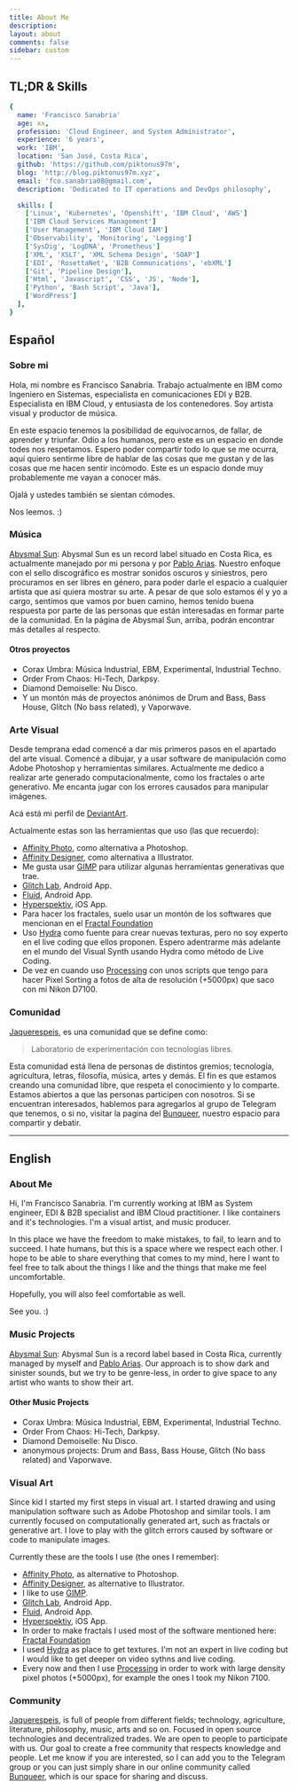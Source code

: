 ```yaml
---
title: About Me
description:
layout: about
comments: false
sidebar: custom
---
```

## TL;DR & Skills

```YAML
{
  name: 'Francisco Sanabria'
  age: xx,
  profession: 'Cloud Engineer, and System Administrator',
  experience: '6 years',
  work: 'IBM',
  location: 'San José, Costa Rica',
  github: 'https://github.com/piktonus97m',
  blog: 'http://blog.piktonus97m.xyz',
  email: 'fco.sanabria08@gmail.com',
  description: 'Dedicated to IT operations and DevOps philosophy',

  skills: [
    ['Linux', 'Kubernetes', 'Openshift', 'IBM Cloud', 'AWS']
    ['IBM Cloud Services Management']
    ['User Management', 'IBM Cloud IAM']
    ['Observability', 'Monitoring', 'Logging']
    ['SysDig', 'LogDNA', 'Prometheus']
    ['XML', 'XSLT', 'XML Schema Design', 'SOAP']
    ['EDI', 'RosettaNet', 'B2B Communications', 'ebXML']
    ['Git', 'Pipeline Design'],
    ['Html', 'Javascript', 'CSS', 'JS', 'Node'],
    ['Python', 'Bash Script', 'Java'],
    ['WordPress']
  ],
}
```

## Español

### Sobre mi

Hola, mi nombre es Francisco Sanabria. Trabajo actualmente en IBM como Ingeniero en Sistemas, especialista en comunicaciones EDI y B2B. Especialista en IBM Cloud, y entusiasta de los contenedores. Soy artista visual y productor de música.

En este espacio tenemos la posibilidad de equivocarnos, de fallar, de aprender y triunfar. Odio a los humanos, pero este es un espacio en donde todes nos respetamos. Espero poder compartir todo lo que se me ocurra, aquí quiero sentirme libre de hablar de las cosas que me gustan y de las cosas que me hacen sentir incómodo. Este es un espacio donde muy probablemente me vayan a conocer más.  

Ojalá y ustedes también se sientan cómodes.

Nos leemos. :)

### Música

[Abysmal Sun](https://abysmalsun.com): Abysmal Sun es un record label situado en Costa Rica, es actualmente manejado por mi persona y por [Pablo Arias](https://www.instagram.com/pabloarias._/). Nuestro enfoque con el sello discográfico es mostrar sonidos oscuros y siniestros, pero procuramos en ser libres en género, para poder darle el espacio a cualquier artista que así quiera mostrar su arte. A pesar de que solo estamos él y yo a cargo, sentimos que vamos por buen camino, hemos tenido buena respuesta por parte de las personas que están interesadas en formar parte de la comunidad. En la página de Abysmal Sun, arriba, podrán encontrar más detalles al respecto.

#### Otros proyectos

- Corax Umbra: Música Industrial, EBM, Experimental, Industrial Techno.
- Order From Chaos: Hi-Tech, Darkpsy.
- Diamond Demoiselle: Nu Disco.
- Y un montón más de proyectos anónimos de Drum and Bass, Bass House, Glitch (No bass related), y Vaporwave.

### Arte Visual

Desde temprana edad comencé a dar mis primeros pasos en el apartado del arte visual. Comencé a dibujar, y a usar software de manipulación como Adobe Photoshop y herramientas similares. Actualmente me dedico a realizar arte generado computacionalmente, como los fractales o arte generativo. Me encanta jugar con los errores causados para manipular imágenes.

Acá está mi perfil de [DeviantArt](https://www.deviantart.com/piktonus97m).

Actualmente estas son las herramientas que uso (las que recuerdo):

- [Affinity Photo](https://affinity.serif.com/), como alternativa a Photoshop.
- [Affinity Designer](https://affinity.serif.com/), como alternativa a Illustrator.
- Me gusta usar [GIMP](http://www.gimp.org) para utilizar algunas herramientas generativas que trae.
- [Glitch Lab](https://play.google.com/store/apps/details?id=com.ilixa.glitch&hl=es_CR&gl=US), Android App.
- [Fluid](https://play.google.com/store/apps/details?id=games.paveldogreat.fluidsimfree&hl=es_CR&gl=US), Android App.
- [Hyperspektiv](https://www.hyperspektiv.com/), iOS App.
- Para hacer los fractales, suelo usar un montón de los softwares que mencionan en el [Fractal Foundation](http://fractalfoundation.org/resources/fractal-software/)
- Uso [Hydra](https://github.com/ojack/hydra) como fuente para crear nuevas texturas, pero no soy experto en el live coding que ellos proponen. Espero adentrarme más adelante en el mundo del Visual Synth usando Hydra como método de Live Coding.
- De vez en cuando uso [Processing](https://processing.org/) con unos scripts que tengo para hacer Pixel Sorting a fotos de alta de resolución (+5000px) que saco con mi Nikon D7100.

### Comunidad

[Jaquerespeis](https://bunqueer.jaquerespeis.org/), es una comunidad que se define como:

> Laboratorio de experimentación con tecnologías libres.

Esta comunidad está llena de personas de distintos gremios; tecnología, agricultura, letras, filosofía, música, artes y demás. El fin es que estamos creando una comunidad libre, que respeta el conocimiento y lo comparte. Estamos abiertos a que las personas participen con nosotros. Si se encuentran interesados, hablemos para agregarlos al grupo de Telegram que tenemos, o si no, visitar la pagina del [Bunqueer](https://bunqueer.jaquerespeis.org/), nuestro espacio para compartir y debatir.

---

## English

### About Me

Hi, I'm Francisco Sanabria. I'm currently working at IBM as System engineer, EDI & B2B specialist and IBM Cloud practitioner. I like containers and it's technologies. I'm a visual artist, and music producer.

In this place we have the freedom to make mistakes, to fail, to learn and to succeed. I hate humans, but this is a space where we respect each other. I hope to be able to share everything that comes to my mind, here I want to feel free to talk about the things I like and the things that make me feel uncomfortable.

Hopefully, you will also feel comfortable as well.

See you. :)

### Music Projects

[Abysmal Sun](https://abysmalsun.com): Abysmal Sun is a record label based in Costa Rica, currently managed by myself and [Pablo Arias](https://www.instagram.com/pabloarias._/). Our approach is to show dark and sinister sounds, but we try to be genre-less, in order to give space to any artist who wants to show their art.

#### Other Music Projects

- Corax Umbra: Música Industrial, EBM, Experimental, Industrial Techno.
- Order From Chaos: Hi-Tech, Darkpsy.
- Diamond Demoiselle: Nu Disco.
- anonymous projects:  Drum and Bass, Bass House, Glitch (No bass related) and Vaporwave.

### Visual Art

Since kid I started my first steps in visual art. I started drawing and using manipulation software such as Adobe Photoshop and similar tools. I am currently focused on computationally generated art, such as fractals or generative art. I love to play with the glitch errors caused by software or code to manipulate images.

Currently these are the tools I use (the ones I remember):

- [Affinity Photo](https://affinity.serif.com/), as alternative to Photoshop.
- [Affinity Designer](https://affinity.serif.com/), as alternative to Illustrator.
- I like to use [GIMP](http://www.gimp.org).
- [Glitch Lab](https://play.google.com/store/apps/details?id=com.ilixa.glitch&hl=es_CR&gl=US), Android App.
- [Fluid](https://play.google.com/store/apps/details?id=games.paveldogreat.fluidsimfree&hl=es_CR&gl=US), Android App.
- [Hyperspektiv](https://www.hyperspektiv.com/), iOS App.
- In order to make fractals I used most of the software mentioned here: [Fractal Foundation](http://fractalfoundation.org/resources/fractal-software/)
- I used [Hydra](https://github.com/ojack/hydra) as place to get textures. I'm not an expert in live coding but I would like to get deeper on video sythns and live coding.
- Every now and then I use [Processing](https://processing.org/) in order to work with large density pixel photos (+5000px), for example the ones I took my Nikon 7100.

### Community

[Jaquerespeis](https://bunqueer.jaquerespeis.org/),  is full of people from different fields; technology, agriculture, literature, philosophy, music, arts and so on. Focused in open source technologies and decentralized trades. We are open to people to participate with us. Our goal to create a free community that respects knowledge and people. Let me know if you are interested, so I can add you to the Telegram group or you can just simply share in our online community called [Bunqueer](https://bunqueer.jaquerespeis.org/), which is our space for sharing and discuss.
